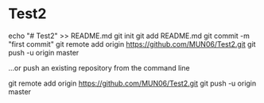 # Test2
echo "# Test2" >> README.md
git init
git add README.md
git commit -m "first commit"
git remote add origin https://github.com/MUN06/Test2.git
git push -u origin master

…or push an existing repository from the command line

git remote add origin https://github.com/MUN06/Test2.git
git push -u origin master

